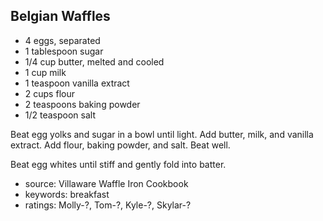 Belgian Waffles
---------------

- 4 eggs, separated
- 1 tablespoon sugar
- 1/4 cup butter, melted and cooled
- 1 cup milk
- 1 teaspoon vanilla extract
- 2 cups flour
- 2 teaspoons baking powder
- 1/2 teaspoon salt

Beat egg yolks and sugar in a bowl until light.  Add butter, milk, and
vanilla extract.  Add flour, baking powder, and salt.  Beat well.

Beat egg whites until stiff and gently fold into batter.

- source: Villaware Waffle Iron Cookbook
- keywords: breakfast
- ratings: Molly-?, Tom-?, Kyle-?, Skylar-?
